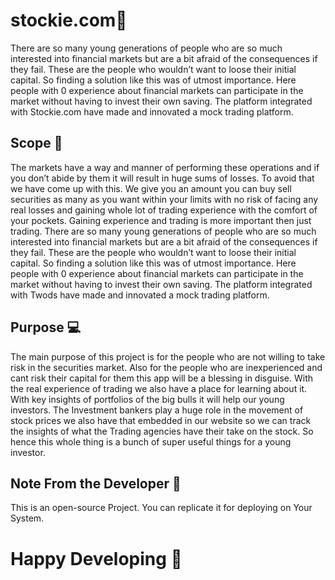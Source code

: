 # stockie.com🚀

There are so many young generations of people who are so much interested into financial markets but are a bit afraid of the consequences if they fail. These are the people who wouldn’t want to loose their initial capital. So finding a solution like this was of utmost importance. Here people with 0 experience about financial markets can participate in the market without having to invest their own saving. The platform integrated with Stockie.com have made and innovated a mock trading platform.

<h2>Scope 🔎</h2> 

The markets have a way and manner of performing these operations and if you don’t abide by them it will result in huge sums of losses. To avoid that we have come up with this. We give you an amount you can buy sell securities as many as you want within your limits with no risk of facing any real losses and gaining whole lot of trading experience with the comfort of your pockets. Gaining experience and trading is more important then just trading. There are so many young generations of people who are so much interested into financial markets but are a bit afraid of the consequences if they fail. These are the people who wouldn’t want to loose their initial capital. So finding a solution like this was of utmost importance. Here people with 0 experience about financial markets can participate in the market without having to invest their own saving. The platform integrated with Twods have made and innovated a mock trading platform.

<h2>Purpose 💻 </h2> 

The main purpose of this project is for the people who are not willing to take risk in the securities market. Also for the people who are inexperienced and cant risk their capital for them this app will be a blessing in disguise. With the real experience of trading we also have a place for learning about it. With key insights of portfolios of the big bulls it will help our young investors. The Investment bankers play a huge role in the movement of stock prices we also have that embedded in our website so we can track the insights of what the Trading agencies have their take on the stock. So hence this whole thing is a bunch of super useful things for a young investor.

<h2>Note From the Developer 📝 </h2>

This is an open-source Project. You can replicate it for deploying on Your System. 

<h1>Happy Developing 🚀 </h1>
